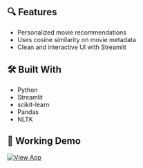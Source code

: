 ## 🔍 Features
- Personalized movie recommendations
- Uses cosine similarity on movie metadata
- Clean and interactive UI with Streamlit

## 🛠 Built With
- Python
- Streamlit
- scikit-learn
- Pandas
- NLTK


## 🚀 Working Demo
[![View App](https://img.shields.io/badge/Click_here_to-Launch_App-success?style=for-the-badge&logo=heroku)](https://movie-nj-7316acc8fec9.herokuapp.com/)
